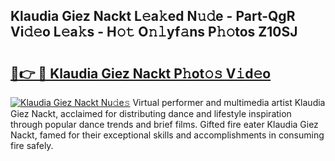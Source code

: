 ## Klaudia Giez Nackt L𝚎a𝚔ed N𝚞𝚍e - Part-QgR Vi𝚍𝚎o L𝚎a𝚔s - H𝚘𝚝 O𝚗𝚕yf𝚊ns P𝚑𝚘tos Z10SJ

# <h2><a href="http://kfe9sxr.oniu.top/?m=Klaudia+Giez+Nackt">🔗👉 🔴 Klaudia Giez Nackt P𝚑ot𝚘𝚜 V𝚒d𝚎o</a></h2>

[![Klaudia Giez Nackt Nu𝚍e𝚜](https://i.imgur.com/0qMVB7G.gif)](http://kfe9sxr.oniu.top/?m=Klaudia+Giez+Nackt)
Virtual performer and multimedia artist Klaudia Giez Nackt, acclaimed for distributing dance and lifestyle inspiration through popular dance trends and brief films. Gifted fire eater Klaudia Giez Nackt, famed for their exceptional skills and accomplishments in consuming fire safely.  
